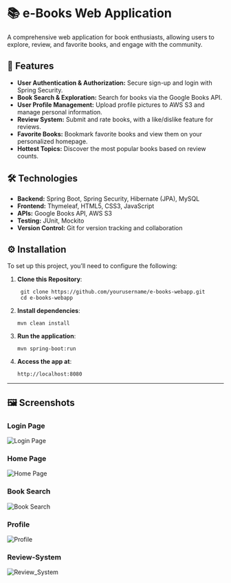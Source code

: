 # 📚 e-Books Web Application

A comprehensive web application for book enthusiasts, allowing users to explore, review, and favorite books, and engage with the community.

## 🚀 Features

- **User Authentication & Authorization:** Secure sign-up and login with Spring Security.
- **Book Search & Exploration:** Search for books via the Google Books API.
- **User Profile Management:** Upload profile pictures to AWS S3 and manage personal information.
- **Review System:** Submit and rate books, with a like/dislike feature for reviews.
- **Favorite Books:** Bookmark favorite books and view them on your personalized homepage.
- **Hottest Topics:** Discover the most popular books based on review counts.

## 🛠️ Technologies

- **Backend:** Spring Boot, Spring Security, Hibernate (JPA), MySQL
- **Frontend:** Thymeleaf, HTML5, CSS3, JavaScript
- **APIs:** Google Books API, AWS S3
- **Testing:** JUnit, Mockito
- **Version Control:** Git for version tracking and collaboration


## ⚙️ Installation

To set up this project, you’ll need to configure the following:

1. **Clone this Repository**:
   ```properties
    git clone https://github.com/yourusername/e-books-webapp.git
    cd e-books-webapp

2. **Install dependencies**:
   ```properties
   mvn clean install

3. **Run the application**:
   ```properties
   mvn spring-boot:run
4. **Access the app at**:
   ```properties
   http://localhost:8080

---

## 🖼️ Screenshots

### Login Page

![Login Page](https://i.imgur.com/Il3SnRD.png)

### Home Page

![Home Page](https://i.imgur.com/9oXT4hT.png)

### Book Search

![Book Search](https://i.imgur.com/V6D5DJC.png)

### Profile
![Profile](https://i.imgur.com/YgQcPJe.png)

### Review-System
![Review_System](https://i.imgur.com/FDhJkQJ.png)